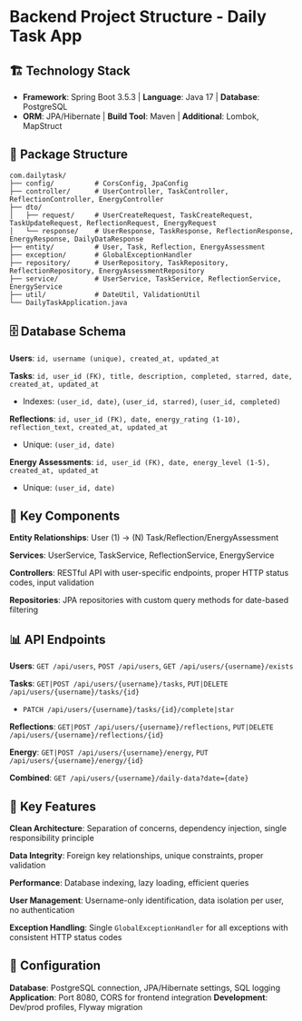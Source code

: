 # Backend Project Structure - Daily Task App

## 🏗️ Technology Stack
- **Framework**: Spring Boot 3.5.3 | **Language**: Java 17 | **Database**: PostgreSQL
- **ORM**: JPA/Hibernate | **Build Tool**: Maven | **Additional**: Lombok, MapStruct

## 📁 Package Structure

```
com.dailytask/
├── config/          # CorsConfig, JpaConfig
├── controller/      # UserController, TaskController, ReflectionController, EnergyController
├── dto/
│   ├── request/     # UserCreateRequest, TaskCreateRequest, TaskUpdateRequest, ReflectionRequest, EnergyRequest
│   └── response/    # UserResponse, TaskResponse, ReflectionResponse, EnergyResponse, DailyDataResponse
├── entity/          # User, Task, Reflection, EnergyAssessment
├── exception/       # GlobalExceptionHandler
├── repository/      # UserRepository, TaskRepository, ReflectionRepository, EnergyAssessmentRepository
├── service/         # UserService, TaskService, ReflectionService, EnergyService
├── util/            # DateUtil, ValidationUtil
└── DailyTaskApplication.java
```

## 🗄️ Database Schema

**Users**: `id, username (unique), created_at, updated_at`

**Tasks**: `id, user_id (FK), title, description, completed, starred, date, created_at, updated_at`
- Indexes: `(user_id, date)`, `(user_id, starred)`, `(user_id, completed)`

**Reflections**: `id, user_id (FK), date, energy_rating (1-10), reflection_text, created_at, updated_at`
- Unique: `(user_id, date)`

**Energy Assessments**: `id, user_id (FK), date, energy_level (1-5), created_at, updated_at`
- Unique: `(user_id, date)`

## 🔧 Key Components

**Entity Relationships**: User (1) → (N) Task/Reflection/EnergyAssessment

**Services**: UserService, TaskService, ReflectionService, EnergyService

**Controllers**: RESTful API with user-specific endpoints, proper HTTP status codes, input validation

**Repositories**: JPA repositories with custom query methods for date-based filtering

## 📊 API Endpoints

**Users**: `GET /api/users`, `POST /api/users`, `GET /api/users/{username}/exists`

**Tasks**: `GET|POST /api/users/{username}/tasks`, `PUT|DELETE /api/users/{username}/tasks/{id}`
- `PATCH /api/users/{username}/tasks/{id}/complete|star`

**Reflections**: `GET|POST /api/users/{username}/reflections`, `PUT|DELETE /api/users/{username}/reflections/{id}`

**Energy**: `GET|POST /api/users/{username}/energy`, `PUT /api/users/{username}/energy/{id}`

**Combined**: `GET /api/users/{username}/daily-data?date={date}`

## 🎯 Key Features

**Clean Architecture**: Separation of concerns, dependency injection, single responsibility principle

**Data Integrity**: Foreign key relationships, unique constraints, proper validation

**Performance**: Database indexing, lazy loading, efficient queries

**User Management**: Username-only identification, data isolation per user, no authentication

**Exception Handling**: Single `GlobalExceptionHandler` for all exceptions with consistent HTTP status codes

## 📝 Configuration

**Database**: PostgreSQL connection, JPA/Hibernate settings, SQL logging
**Application**: Port 8080, CORS for frontend integration
**Development**: Dev/prod profiles, Flyway migration 